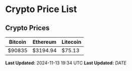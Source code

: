 # Crypto Price List

## Crypto Prices
| Bitcoin | Ethereum | Litecoin |
| ------- | -------- | -------- |
| $90835 | $3194.94 | $75.13 |
**Last Updated:** 2024-11-13 19:34 UTC
**Last Updated:** $DATE$
